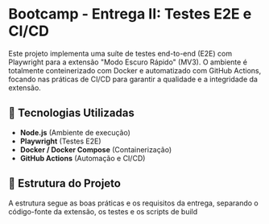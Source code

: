 # Bootcamp - Entrega II: Testes E2E e CI/CD

Este projeto implementa uma suíte de testes end-to-end (E2E) com Playwright para a extensão "Modo Escuro Rápido" (MV3). O ambiente é totalmente conteinerizado com Docker e automatizado com GitHub Actions, focando nas práticas de CI/CD para garantir a qualidade e a integridade da extensão.

## 🚀 Tecnologias Utilizadas

* **Node.js** (Ambiente de execução)
* **Playwright** (Testes E2E)
* **Docker / Docker Compose** (Containerização)
* **GitHub Actions** (Automação e CI/CD)

## 📁 Estrutura do Projeto

A estrutura segue as boas práticas e os requisitos da entrega, separando o código-fonte da extensão, os testes e os scripts de build
